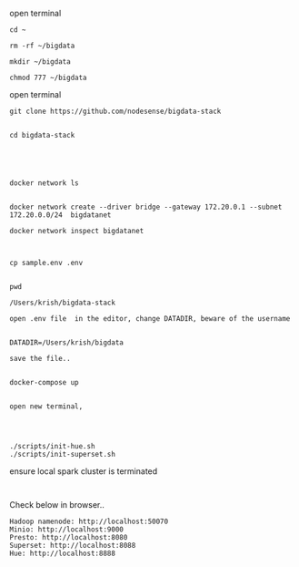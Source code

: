 

open terminal 

```
cd ~ 

rm -rf ~/bigdata

mkdir ~/bigdata

chmod 777 ~/bigdata

```

open terminal

```
git clone https://github.com/nodesense/bigdata-stack


cd bigdata-stack 





docker network ls


docker network create --driver bridge --gateway 172.20.0.1 --subnet 172.20.0.0/24  bigdatanet

docker network inspect bigdatanet



cp sample.env .env


pwd 

/Users/krish/bigdata-stack

open .env file  in the editor, change DATADIR, beware of the username


DATADIR=/Users/krish/bigdata

save the file..


docker-compose up  


open new terminal, 




./scripts/init-hue.sh
./scripts/init-superset.sh
```

ensure local spark cluster is terminated 

```


```

Check below in browser..

```
Hadoop namenode: http://localhost:50070
Minio: http://localhost:9000
Presto: http://localhost:8080
Superset: http://localhost:8088
Hue: http://localhost:8888

```



